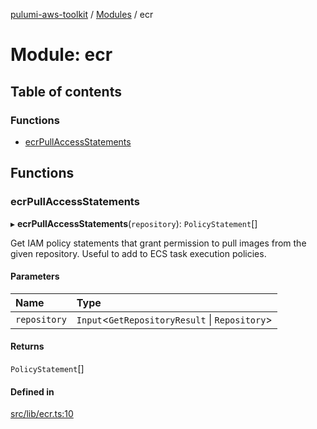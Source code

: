 [pulumi-aws-toolkit](../README.md) / [Modules](../modules.md) / ecr

# Module: ecr

## Table of contents

### Functions

- [ecrPullAccessStatements](ecr.md#ecrpullaccessstatements)

## Functions

### ecrPullAccessStatements

▸ **ecrPullAccessStatements**(`repository`): `PolicyStatement`[]

Get IAM policy statements that grant permission
to pull images from the given repository.
Useful to add to ECS task execution policies.

#### Parameters

| Name | Type |
| :------ | :------ |
| `repository` | `Input`<`GetRepositoryResult` \| `Repository`\> |

#### Returns

`PolicyStatement`[]

#### Defined in

[src/lib/ecr.ts:10](https://github.com/iapetos163/pulumi-aws-toolkit/blob/f4261c5/src/lib/ecr.ts#L10)
